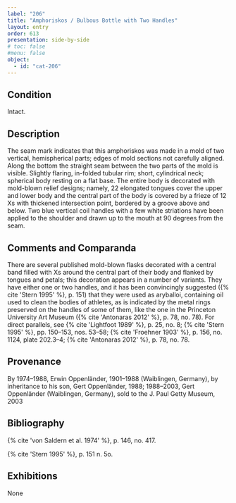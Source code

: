 ```yaml
---
label: "206"
title: "Amphoriskos / Bulbous Bottle with Two Handles"
layout: entry
order: 613
presentation: side-by-side
# toc: false
#menu: false 
object:
  - id: "cat-206"
---
```


## Condition

Intact.

## Description

The seam mark indicates that this amphoriskos was made in a mold of two vertical, hemispherical parts; edges of mold sections not carefully aligned. Along the bottom the straight seam between the two parts of the mold is visible. Slightly flaring, in-folded tubular rim; short, cylindrical neck; spherical body resting on a flat base. The entire body is decorated with mold-blown relief designs; namely, 22 elongated tongues cover the upper and lower body and the central part of the body is covered by a frieze of 12 Xs with thickened intersection point, bordered by a groove above and below. Two blue vertical coil handles with a few white striations have been applied to the shoulder and drawn up to the mouth at 90 degrees from the seam.

## Comments and Comparanda

There are several published mold-blown flasks decorated with a central band filled with Xs around the central part of their body and flanked by tongues and petals; this decoration appears in a number of variants. They have either one or two handles, and it has been convincingly suggested ({% cite 'Stern 1995' %}, p. 151) that they were used as aryballoi, containing oil used to clean the bodies of athletes, as is indicated by the metal rings preserved on the handles of some of them, like the one in the Princeton University Art Museum ({% cite 'Antonaras 2012' %}, p. 78, no. 78). For direct parallels, see {% cite 'Lightfoot 1989' %}, p. 25, no. 8; {% cite 'Stern 1995' %}, pp. 150–153, nos. 53–58; {% cite 'Froehner 1903' %}, p. 156, no. 1124, plate 202.3–4; {% cite 'Antonaras 2012' %}, p. 78, no. 78.

## Provenance

By 1974–1988, Erwin Oppenländer, 1901–1988 (Waiblingen, Germany), by inheritance to his son, Gert Oppenländer, 1988; 1988–2003, Gert Oppenländer (Waiblingen, Germany), sold to the J. Paul Getty Museum, 2003

## Bibliography

{% cite 'von Saldern et al. 1974' %}, p. 146, no. 417.

{% cite 'Stern 1995' %}, p. 151 n. 5o.

## Exhibitions

None
